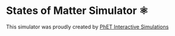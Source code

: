 # States of Matter Simulator ⚛️
This simulator was proudly created by <a href="https://phet.colorado.edu/">PhET Interactive Simulations</a>
